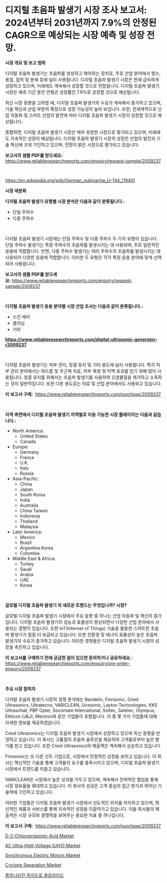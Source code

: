 <p><h1>디지털 초음파 발생기 시장 조사 보고서: 2024년부터 2031년까지 7.9%의 안정된 CAGR으로 예상되는 시장 예측 및 성장 전망.</h1></p><p><strong>시장 개요 및 보고 범위</strong></p>
<p><p>디지털 초음파 발생기는 초음파를 생성하고 제어하는 장치로, 주로 산업 분야에서 청소, 용접, 접착 및 분쇄 등에 널리 사용됩니다. 디지털 초음파 발생기 시장은 현재 급속하게 성장하고 있으며, 미래에도 계속해서 성장할 것으로 전망됩니다. 디지털 초음파 발생기 시장은 예측 기간 동안 연평균 성장률인 7.9%로 성장할 것으로 예상됩니다.</p><p>최신 시장 동향을 고려할 때, 디지털 초음파 발생기의 수요가 계속해서 증가하고 있으며, 기술 혁신과 산업 부문의 확장으로 성장 가능성이 높아 보입니다. 또한, 전세계적으로 산업 자동화 및 스마트 산업의 발전에 따라 디지털 초음파 발생기 시장이 성장할 것으로 예상됩니다.</p><p>종합하면, 디지털 초음파 발생기 시장은 매우 유망한 시장으로 평가되고 있으며, 미래에도 지속적인 성장이 예상됩니다. 디지털 초음파 발생기 시장의 성장은 산업의 발전과 기술 혁신에 크게 기인하고 있으며, 전망이 밝은 시장으로 평가되고 있습니다.</p></p>
<p><strong>보고서의 샘플 PDF를 받으세요:</strong> <a href="https://www.reliableresearchreports.com/enquiry/request-sample/2009237">https://www.reliableresearchreports.com/enquiry/request-sample/2009237</a></p>
<p>&nbsp;</p>
<p><a href="https://en.wikipedia.org/wiki/German_submarine_U-144_(1940)">https://en.wikipedia.org/wiki/German_submarine_U-144_(1940)</a></p>
<p><strong>시장 세분화</strong></p>
<p><strong>디지털 초음파 발생기 유형별 시장 분석은 다음과 같이 분류됩니다.:</strong></p>
<p><ul><li>단일 주파수</li><li>다중 주파수</li></ul></p>
<p>&nbsp;</p>
<p><p>디지털 초음파 발생기 시장에는 단일 주파수 및 다중 주파수 두 가지 유형이 있습니다. 단일 주파수 발생기는 특정 주파수의 초음파를 발생시키는 데 사용되며, 주로 일반적인 응용에 적합합니다. 반면, 다중 주파수 발생기는 여러 주파수의 초음파를 발생시키는 데 사용되어 다양한 응용에 적합합니다. 이러한 두 유형은 각각 특정 응용 분야에 맞게 선택되어 사용됩니다.</p></p>
<p><strong>보고서의 샘플 PDF를 받으세요:</strong>&nbsp;<a href="https://www.reliableresearchreports.com/enquiry/request-sample/2009237">https://www.reliableresearchreports.com/enquiry/request-sample/2009237</a></p>
<p>&nbsp;</p>
<p><strong> 디지털 초음파 발생기 응용 분야별 시장 산업 조사는 다음과 같이 분류됩니다.:</strong></p>
<p><ul><li>스킨 케어</li><li>클리닝</li><li>기타</li></ul></p>
<p><strong><a href="https://www.reliableresearchreports.com/digital-ultrasonic-generator-r2009237">https://www.reliableresearchreports.com/digital-ultrasonic-generator-r2009237</a></strong></p>
<p>&nbsp;</p>
<p><p>디지털 초음파 발생기는 피부 관리, 청결 유지 및 기타 용도에 널리 사용됩니다. 특히 피부 관리 분야에서는 여드름 및 주근깨 치료, 피부 재생 및 미백 효과를 얻기 위해 많이 사용됩니다. 청결 유지를 위해서는 초음파 발생기를 사용하여 오염물질을 제거하고 소독하는 것이 일반적입니다. 또한 다른 용도로는 의료 및 산업 분야에서도 사용되고 있습니다.</p></p>
<p><strong>이 보고서 구매:</strong>&nbsp; <a href="https://www.reliableresearchreports.com/purchase/2009237">https://www.reliableresearchreports.com/purchase/2009237</a></p>
<p>&nbsp;</p>
<p><strong>지역 측면에서 디지털 초음파 발생기 지역별로 이용 가능한 시장 플레이어는 다음과 같습니다.:</strong></p>
<p><ul>
    <li>
        North America:
        <ul>
            <li>United States</li>
            <li>Canada</li>
        </ul>
    </li>
    <li>
        Europe:
        <ul>
            <li>Germany</li>
            <li>France</li>
            <li>U.K.</li>
            <li>Italy</li>
            <li>Russia</li>
        </ul>
    </li>
    <li>
        Asia-Pacific:
        <ul>
            <li>China</li>
            <li>Japan</li>
            <li>South Korea</li>
            <li>India</li>
            <li>Australia</li>
            <li>China Taiwan</li>
            <li>Indonesia</li>
            <li>Thailand</li>
            <li>Malaysia</li>
        </ul>
    </li>
    <li>
        Latin America:
        <ul>
            <li>Mexico</li>
            <li>Brazil</li>
            <li>Argentina Korea</li>
            <li>Colombia</li>
        </ul>
    </li>
    <li>
        Middle East & Africa:
        <ul>
            <li>Turkey</li>
            <li>Saudi</li>
            <li>Arabia</li>
            <li>UAE</li>
            <li>Korea</li>
        </ul>
    </li>
    </ul></p>
<p>&nbsp;</p>
<p><strong>글로벌 디지털 초음파 발생기 의 새로운 트렌드는 무엇입니까? 시장?</strong></p>
<p><p>글로벌 디지털 초음파 발생기 시장에서 주요 동향 중 하나는 산업 자동화 및 혁신의 증가입니다. 디지털 초음파 발생기의 성능과 효율성이 향상되면서 다양한 산업 분야에서 사용되는 경향이 있습니다. 또한 IoT(Internet of Things) 기술을 활용한 스마트한 초음파 발생기가 점점 더 보급되고 있습니다. 또한 친환경 및 에너지 효율성이 높은 초음파 발생기의 수요가 증가하고 있습니다. 이러한 경향들은 디지털 초음파 발생기 시장의 성장을 촉진하고 있습니다.</p></p>
<p><strong>이 보고서를 구매하기 전에 궁금한 점이 있으면 문의하거나 공유하세요.</strong>- <a href="https://www.reliableresearchreports.com/enquiry/pre-order-enquiry/2009237">https://www.reliableresearchreports.com/enquiry/pre-order-enquiry/2009237</a></p>
<p>&nbsp;</p>
<p><strong>주요 시장 참여자</strong></p>
<p><p>디지털 초음파 발생기 시장의 경쟁 분석에는 Bandelin, Finnsonic, Crest Ultrasonics, Ultratecno, VARICLEAN, Ucesonic, Layton Technologies, KKS Ultraschall, PBP Optel, Socomate International, Soltec, Satelec, Olympus, Ethicon (J&J), Mectron와 같은 기업들이 포함됩니다. 이 중 몇 가지 기업들에 대해 자세한 정보를 제공하겠습니다.</p><p>Crest Ultrasonics는 디지털 초음파 발생기 시장에서 성장하고 있으며 최신 동향을 반영하고 있습니다. 이 회사는 고품질의 초음파 솔루션을 제공하여 고객들로부터 높은 평가를 받고 있습니다. 또한 Crest Ultrasonics의 매출액은 계속해서 상승하고 있습니다.</p><p>Finnsonic는 또 다른 선두 기업으로, 시장에서 안정적인 성장을 보이고 있습니다. 이 회사는 혁신적인 기술을 통해 고객들의 요구를 충족시키고 있으며, 디지털 초음파 발생기 시장에서 트렌드를 이끌고 있습니다.</p><p>VARICLEAN은 시장에서 높은 성과를 거두고 있으며, 계속해서 전략적인 협업을 통해 시장 점유율을 확대하고 있습니다. 이 회사의 성공은 고객 중심의 접근 방식과 뛰어난 기술력에 기인하고 있습니다.</p><p>이러한 기업들은 디지털 초음파 발생기 시장에서 선도적인 위치를 차지하고 있으며, 혁신적인 제품과 서비스를 통해 지속적인 성장을 이끌어가고 있습니다. 이들 회사들의 매출액은 시장 규모와 경쟁력을 보여주는 중요한 지표 중 하나입니다.</p></p>
<p><strong>이 보고서 구매:</strong>&nbsp;&nbsp;<a href="https://www.reliableresearchreports.com/purchase/2009237">https://www.reliableresearchreports.com/purchase/2009237</a></p>
<p><p><a href="https://www.linkedin.com/pulse/global-d-2-chloropropionic-acid-market-opportunities-o8fye">D-2-Chloropropionic Acid Market</a></p><p><a href="https://issuu.com/reportprime-2/docs/ac-ultra-high-voltage-uhv-market-size-2030.pptx">AC Ultra-High Voltage (UHV) Market</a></p><p><a href="https://github.com/sowravmitra0/Market-Research-Report-List-1/blob/main/synchronous-electric-motors-market.md">Synchronous Electric Motors Market</a></p><p><a href="https://github.com/kaiserrayhan25/Market-Research-Report-List-1/blob/main/cyclone-separation-market.md">Cyclone Separation Market</a></p><p><a href="https://medium.com/@derrickmafrks96745/%ED%94%8C%EB%A3%A8%EB%82%98%EB%A6%AC%EC%A7%84-%EC%97%BC%ED%99%94%EB%AC%BC-%EC%8B%9C%EC%9E%A5-%EA%B8%80%EB%A1%9C%EB%B2%8C-%EC%8B%9C%EC%9E%A5-%EC%A0%90%EC%9C%A0%EC%9C%A8-%EB%B0%8F-%EC%88%9C%EC%9C%84-%EC%B4%9D-%ED%8C%90%EB%A7%A4%EB%9F%89-%EB%B0%8F-%EC%88%98%EC%9A%94-%EC%A0%84%EB%A7%9D-2024-2031-95eb47c539ca">플루나리진 하이드로 클로라이드</a></p></p>